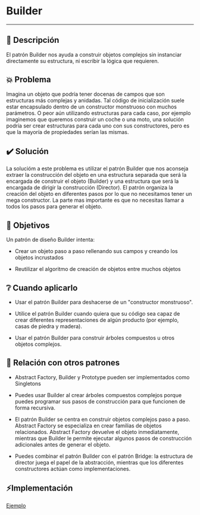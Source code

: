 # Builder

---

## 📖 Descripción

El patrón Builder nos ayuda a construir objetos complejos sin instanciar directamente su estructura, ni escribir la lógica que requieren.

## 💥 Problema

Imagina un objeto que podría tener docenas de campos que son estructuras más complejas y anidadas. Tal código de inicialización suele estar encapsulado dentro de un constructor monstruoso con muchos parámetros. O peor aún utilizando estructuras para cada caso, por ejemplo imaginemos que queremos construir un coche o una moto, una solución podría ser crear estructuras para cada uno con sus constructores, pero es que la mayoría de propiedades serían las mismas.

## ✔️ Solución

La solucióm a este problema es utilizar el patrón Builder que nos aconseja extraer la construcción del objeto en una estructura separada que será la encargada de construir el objeto (Builder) y una estructura que será la encargada de dirigir la construcción (Director). El patrón organiza la creación del objeto en diferentes pasos por lo que no necesitamos tener un mega constructor. La parte mas importante es que no necesitas llamar a todos los pasos para generar el objeto.

## 🚩 Objetivos

Un patrón de diseño Builder intenta:

- Crear un objeto paso a paso rellenando sus campos y creando los objetos incrustados

- Reutilizar el algoritmo de creación de objetos entre muchos objetos

## ❔ Cuando aplicarlo

- Usar el patrón Builder para deshacerse de un "constructor monstruoso".

- Utilice el patrón Builder cuando quiera que su código sea capaz de crear diferentes representaciones de algún producto (por ejemplo, casas de piedra y madera).

- Usar el patrón Builder para construir árboles compuestos u otros objetos complejos.

## 👥 Relación con otros patrones

- Abstract Factory, Builder y Prototype pueden ser implementados como Singletons

- Puedes usar Builder al crear árboles compuestos complejos porque puedes programar sus pasos de construcción para que funcionen de forma recursiva.

- El patrón Builder se centra en construir objetos complejos paso a paso. Abstract Factory se especializa en crear familias de objetos relacionados. Abstract Factory devuelve el objeto inmediatamente, mientras que Builder le permite ejecutar algunos pasos de construcción adicionales antes de generar el objeto.

- Puedes combinar el patrón Builder con el patrón Bridge: la estructura de director juega el papel de la abstracción, mientras que los diferentes constructores actúan como implementaciones.

## ⚡️Implementación

[Ejemplo](./examples/Builder/)
